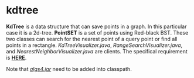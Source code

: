 # kdtree

**KdTree** is a data structure that can save points in a graph. In this particular case it is a 2d-tree. **PointSET** is a set of points using Red-black BST. These two classes can search for the nearest point of a query point or find all points in a rectangle. *KdTreeVisualizer.java*, *RangeSearchVisualizer.java*, and *NearestNeighborVisualizer.java* are clients. The specifical requirement is [**HERE**](https://coursera.cs.princeton.edu/algs4/assignments/kdtree/specification.php).

Note that [*algs4.jar*](../) need to be added into classpath.
